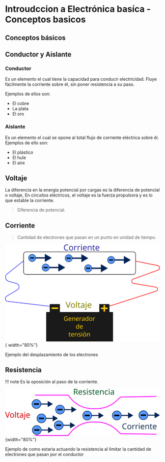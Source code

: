 # Introudccion a Electrónica basíca - Conceptos basicos

## Conceptos básicos
## Conductor y Aislante
### Conductor

Es un elemento el cual tiene la capacidad para conducir electricidad. Fluye fácilmente la corriente sobre él, sin poner resistencia a su paso.

Ejemplos de ellos son:

- El cobre
- La plata
- El oro
 
### Aislante

Es un elemento el cual se opone al total flujo de corriente eléctrica sobre él.
Ejemplos de ello son:

- El plástico
- El hule
- El aire

## Voltaje

La diferencia en la energía potencial por cargas es la diferencia de potencial o voltaje, En circuitos eléctricos, el voltaje es la fuerza propulsora y es lo que estable la corriente.

> Diferencia de potencial.

## Corriente

> Cantidad de electrones que pasan en un punto en unidad de tiempo.

![ejemplo de corriente](../img/corriente.svg){ width="80%"}
<figcaption>Ejemplo del desplazamiento de los electrones</figcaption>

## Resistencia

!!! note 
  Es la oposición al paso de la corriente.

![resistencia](../img/resistencia.svg){width="80%"}
<figcaption>Ejemplo de como estaria actuando la resistencia al limitar la cantidad de electrones que pasan por el conductor</figcaption>